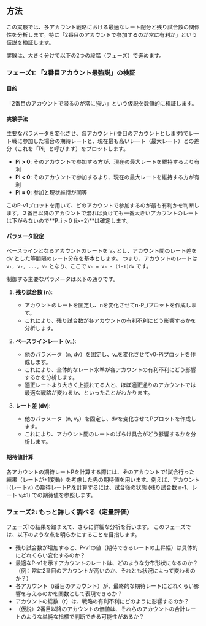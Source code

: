 ## 方法

この実験では、多アカウント戦略における最適なレート配分と残り試合数の関係性を分析します。特に「2番目のアカウントで参加するのが常に有利か」という仮説を検証します。

実験は、大きく分けて以下の2つの段階（フェーズ）で進めます。

### フェーズ1: 「2番目アカウント最強説」の検証

#### 目的
「2番目のアカウントで潜るのが常に強い」という仮説を数値的に検証します。

#### 実験手法
主要なパラメータを変化させ、各アカウント(i番目のアカウントとします)でレート戦に参加した場合の期待レートと、現在最も高いレート（最大レート）との差分（これを「Pi」と呼びます）をプロットします。

*   **Pi > 0**: そのアカウントで参加する方が、現在の最大レートを維持するより有利
*   **Pi < 0**: そのアカウントで参加するより、現在の最大レートを維持する方が有利
*   **Pi = 0**: 参加と現状維持が同等

このP-v1プロットを用いて、どのアカウントで参加するのが最も有利かを判断します。２番目以降のアカウントで潜れば負けても一番大きいアカウントのレートは下がらないので**P_i > 0 (i>=2)**は確定します。

#### パラメータ設定
ベースラインとなるアカウントのレートを v₀ とし、アカウント間のレート差を dv とした等間隔のレート分布を基本とします。
つまり、アカウントのレートは `v₁, v₂, ..., vᵣ` となり、ここで `vᵢ = v₀ - (i-1)dv` です。

制御する主要なパラメータは以下の通りです。

1.  **残り試合数 (n)**:
    *   アカウントのレートを固定し、nを変化させてn-P_iプロットを作成します。
    *   これにより、残り試合数が各アカウントの有利不利にどう影響するかを分析します。

2.  **ベースラインレート (v₀)**:
    *   他のパラメータ（n, dv）を固定し、v₀を変化させてv0-Piプロットを作成します。
    *   これにより、全体的なレート水準が各アカウントの有利不利にどう影響するかを分析します。
    * 適正レートより大きく上振れてる人と、ほぼ適正通りのアカウントでは最適な戦略が変わるか、といったことがわかります。

3.  **レート差 (dv)**:
    *   他のパラメータ（n, v₀）を固定し、dvを変化させてPプロットを作成します。
    *   これにより、アカウント間のレートのばらけ具合がどう影響するかを分析します。

#### 期待値計算
各アカウントの期待レートPを計算する際には、そのアカウントで1試合行った結果（レートが±1変動）を考慮した先の期待値を用います。例えば、アカウントi (レートvᵢ) の期待レートPᵢを計算するには、試合後の状態 (残り試合数 n-1、レート vᵢ±1) での期待値を参照します。

### フェーズ2: もっと詳しく調べる（定量評価）

フェーズ1の結果を踏まえて、さらに詳細な分析を行います。
このフェーズでは、以下のような点を明らかにすることを目指します。

*   残り試合数が増加すると、P-v1の値（期待できるレートの上昇幅）は具体的にどれくらい変化するのか？
*   最適なP-v1を示すアカウントのレートは、どのような分布形状になるのか？（例：常に2番目のアカウントが高いのか、それとも状況によって変わるのか？）
*   各アカウント（i番目のアカウント）が、最終的な期待レートにどれくらい影響を与えるのかを関数として表現できるか？
*   アカウントの総数（r）は、戦略の有利不利にどのように影響するのか？
*   （仮説）2番目以降のアカウントの価値は、それらのアカウントの合計レートのような単純な指標で判断できる可能性があるか？ 